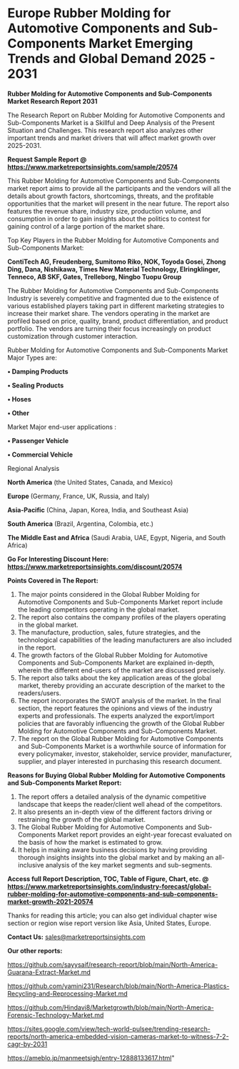 # Europe Rubber Molding for Automotive Components and Sub-Components Market Emerging Trends and Global Demand 2025 - 2031

<strong>Rubber Molding for Automotive Components and Sub-Components Market Research Report 2031</strong>

The Research Report on Rubber Molding for Automotive Components and Sub-Components Market is a Skillful and Deep Analysis of the Present Situation and Challenges. This research report also analyzes other important trends and market drivers that will affect market growth over 2025-2031.

<strong>Request Sample Report @ <a href=https://www.marketreportsinsights.com/sample/20574>https://www.marketreportsinsights.com/sample/20574</a></strong>

This Rubber Molding for Automotive Components and Sub-Components market report aims to provide all the participants and the vendors will all the details about growth factors, shortcomings, threats, and the profitable opportunities that the market will present in the near future. The report also features the revenue share, industry size, production volume, and consumption in order to gain insights about the politics to contest for gaining control of a large portion of the market share.

Top Key Players in the Rubber Molding for Automotive Components and Sub-Components Market:

<strong>ContiTech AG, Freudenberg, Sumitomo Riko, NOK, Toyoda Gosei, Zhong Ding, Dana, Nishikawa, Times New Material Technology, Elringklinger, Tenneco, AB SKF, Gates, Trelleborg, Ningbo Tuopu Group</strong>

The Rubber Molding for Automotive Components and Sub-Components Industry is severely competitive and fragmented due to the existence of various established players taking part in different marketing strategies to increase their market share. The vendors operating in the market are profiled based on price, quality, brand, product differentiation, and product portfolio. The vendors are turning their focus increasingly on product customization through customer interaction.

Rubber Molding for Automotive Components and Sub-Components Market Major Types are:

<strong>• Damping Products

• Sealing Products

• Hoses

• Other</strong>

Market Major end-user applications :

<strong>• Passenger Vehicle

• Commercial Vehicle</strong>

Regional Analysis

</u><strong><b>North America</b></strong> (the United States, Canada, and Mexico)

<strong><b>Europe </b></strong>(Germany, France, UK, Russia, and Italy)

<strong><b>Asia-Pacific</b></strong> (China, Japan, Korea, India, and Southeast Asia)

<strong><b>South America</b></strong> (Brazil, Argentina, Colombia, etc.)

<strong><b>The Middle East and Africa</b></strong> (Saudi Arabia, UAE, Egypt, Nigeria, and South Africa)

<strong>Go For Interesting Discount Here: <a href=https://www.marketreportsinsights.com/discount/20574>https://www.marketreportsinsights.com/discount/20574</a></strong>

<strong>Points Covered in The Report:</strong>
<ol>
  <li>The major points considered in the Global Rubber Molding for Automotive Components and Sub-Components Market report include the leading competitors operating in the global market.</li>
  <li>The report also contains the company profiles of the players operating in the global market.</li>
  <li>The manufacture, production, sales, future strategies, and the technological capabilities of the leading manufacturers are also included in the report.</li>
  <li>The growth factors of the Global Rubber Molding for Automotive Components and Sub-Components Market are explained in-depth, wherein the different end-users of the market are discussed precisely.</li>
  <li>The report also talks about the key application areas of the global market, thereby providing an accurate description of the market to the readers/users.</li>
  <li>The report incorporates the SWOT analysis of the market. In the final section, the report features the opinions and views of the industry experts and professionals. The experts analyzed the export/import policies that are favorably influencing the growth of the Global Rubber Molding for Automotive Components and Sub-Components Market.</li>
  <li>The report on the Global Rubber Molding for Automotive Components and Sub-Components Market is a worthwhile source of information for every policymaker, investor, stakeholder, service provider, manufacturer, supplier, and player interested in purchasing this research document.</li>
</ol>
<strong>Reasons for Buying Global Rubber Molding for Automotive Components and Sub-Components Market Report:</strong>

<ol>
  <li>The report offers a detailed analysis of the dynamic competitive landscape that keeps the reader/client well ahead of the competitors.</li>
  <li>It also presents an in-depth view of the different factors driving or restraining the growth of the global market.</li>
  <li>The Global Rubber Molding for Automotive Components and Sub-Components Market report provides an eight-year forecast evaluated on the basis of how the market is estimated to grow.</li>
  <li>It helps in making aware business decisions by having providing thorough insights insights into the global market and by making an all-inclusive analysis of the key market segments and sub-segments.</li>
</ol>
<strong>Access full Report Description, TOC, Table of Figure, Chart, etc. @ <a href=https://www.marketreportsinsights.com/industry-forecast/global-rubber-molding-for-automotive-components-and-sub-components-market-growth-2021-20574>https://www.marketreportsinsights.com/industry-forecast/global-rubber-molding-for-automotive-components-and-sub-components-market-growth-2021-20574</a></strong>


Thanks for reading this article; you can also get individual chapter wise section or region wise report version like Asia, United States, Europe.

<strong>Contact Us:</strong>
sales@marketreportsinsights.com

<strong>Our other reports:</strong>

<a href=https://github.com/sayysaif/research-report/blob/main/North-America-Guarana-Extract-Market.md>https://github.com/sayysaif/research-report/blob/main/North-America-Guarana-Extract-Market.md</a>

<a href=https://github.com/yamini231/Research/blob/main/North-America-Plastics-Recycling-and-Reprocessing-Market.md>https://github.com/yamini231/Research/blob/main/North-America-Plastics-Recycling-and-Reprocessing-Market.md</a>

<a href=https://github.com/Hindavi8/Marketgrowth/blob/main/North-America-Forensic-Technology-Market.md>https://github.com/Hindavi8/Marketgrowth/blob/main/North-America-Forensic-Technology-Market.md</a>

<a href=https://sites.google.com/view/tech-world-pulsee/trending-research-reports/north-america-embedded-vision-cameras-market-to-witness-7-2-cagr-by-2031>https://sites.google.com/view/tech-world-pulsee/trending-research-reports/north-america-embedded-vision-cameras-market-to-witness-7-2-cagr-by-2031</a>

<a href=https://ameblo.jp/manmeetsigh/entry-12888133617.html>https://ameblo.jp/manmeetsigh/entry-12888133617.html</a>"
